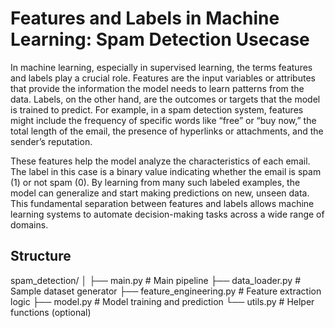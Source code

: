 # Features and Labels in Machine Learning: Spam Detection Usecase

In machine learning, especially in supervised learning, the terms features and labels play a crucial role. Features are the input variables or attributes that provide the information the model needs to learn patterns from the data. Labels, on the other hand, are the outcomes or targets that the model is trained to predict. For example, in a spam detection system, features might include the frequency of specific words like “free” or “buy now,” the total length of the email, the presence of hyperlinks or attachments, and the sender’s reputation. 

These features help the model analyze the characteristics of each email. The label in this case is a binary value indicating whether the email is spam (1) or not spam (0). By learning from many such labeled examples, the model can generalize and start making predictions on new, unseen data. This fundamental separation between features and labels allows machine learning systems to automate decision-making tasks across a wide range of domains.

## Structure 

spam_detection/
│
├── main.py                  # Main pipeline
├── data_loader.py           # Sample dataset generator
├── feature_engineering.py   # Feature extraction logic
├── model.py                 # Model training and prediction
└── utils.py                 # Helper functions (optional)
